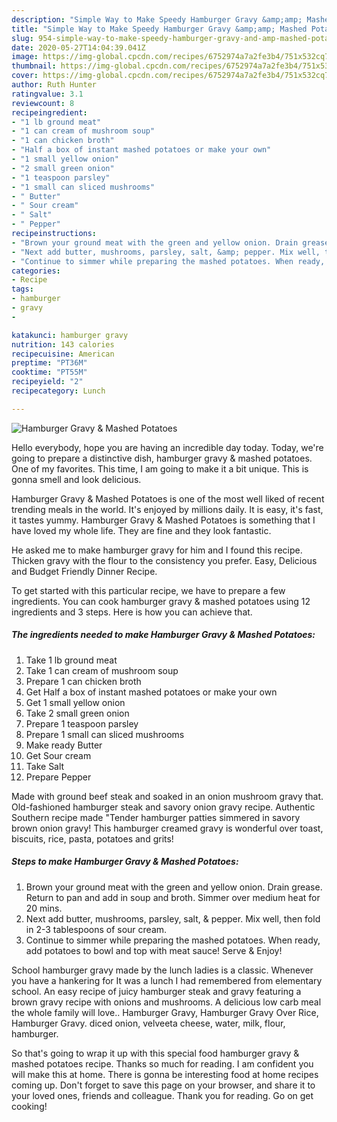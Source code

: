 ```yaml
---
description: "Simple Way to Make Speedy Hamburger Gravy &amp;amp; Mashed Potatoes"
title: "Simple Way to Make Speedy Hamburger Gravy &amp;amp; Mashed Potatoes"
slug: 954-simple-way-to-make-speedy-hamburger-gravy-and-amp-mashed-potatoes
date: 2020-05-27T14:04:39.041Z
image: https://img-global.cpcdn.com/recipes/6752974a7a2fe3b4/751x532cq70/hamburger-gravy-mashed-potatoes-recipe-main-photo.jpg
thumbnail: https://img-global.cpcdn.com/recipes/6752974a7a2fe3b4/751x532cq70/hamburger-gravy-mashed-potatoes-recipe-main-photo.jpg
cover: https://img-global.cpcdn.com/recipes/6752974a7a2fe3b4/751x532cq70/hamburger-gravy-mashed-potatoes-recipe-main-photo.jpg
author: Ruth Hunter
ratingvalue: 3.1
reviewcount: 8
recipeingredient:
- "1 lb ground meat"
- "1 can cream of mushroom soup"
- "1 can chicken broth"
- "Half a box of instant mashed potatoes or make your own"
- "1 small yellow onion"
- "2 small green onion"
- "1 teaspoon parsley"
- "1 small can sliced mushrooms"
- " Butter"
- " Sour cream"
- " Salt"
- " Pepper"
recipeinstructions:
- "Brown your ground meat with the green and yellow onion. Drain grease. Return to pan and add in soup and broth. Simmer over medium heat for 20 mins."
- "Next add butter, mushrooms, parsley, salt, &amp; pepper. Mix well, then fold in 2-3 tablespoons of sour cream."
- "Continue to simmer while preparing the mashed potatoes. When ready, add potatoes to bowl and top with meat sauce! Serve &amp; Enjoy!"
categories:
- Recipe
tags:
- hamburger
- gravy
- 

katakunci: hamburger gravy  
nutrition: 143 calories
recipecuisine: American
preptime: "PT36M"
cooktime: "PT55M"
recipeyield: "2"
recipecategory: Lunch

---
```



![Hamburger Gravy &amp; Mashed Potatoes](https://img-global.cpcdn.com/recipes/6752974a7a2fe3b4/751x532cq70/hamburger-gravy-mashed-potatoes-recipe-main-photo.jpg)

Hello everybody, hope you are having an incredible day today. Today, we're going to prepare a distinctive dish, hamburger gravy &amp; mashed potatoes. One of my favorites. This time, I am going to make it a bit unique. This is gonna smell and look delicious.

Hamburger Gravy &amp; Mashed Potatoes is one of the most well liked of recent trending meals in the world. It's enjoyed by millions daily. It is easy, it's fast, it tastes yummy. Hamburger Gravy &amp; Mashed Potatoes is something that I have loved my whole life. They are fine and they look fantastic.

He asked me to make hamburger gravy for him and I found this recipe. Thicken gravy with the flour to the consistency you prefer. Easy, Delicious and Budget Friendly Dinner Recipe.


To get started with this particular recipe, we have to prepare a few ingredients. You can cook hamburger gravy &amp; mashed potatoes using 12 ingredients and 3 steps. Here is how you can achieve that.

<!--inarticleads1-->

##### The ingredients needed to make Hamburger Gravy &amp; Mashed Potatoes:

1. Take 1 lb ground meat
1. Take 1 can cream of mushroom soup
1. Prepare 1 can chicken broth
1. Get Half a box of instant mashed potatoes or make your own
1. Get 1 small yellow onion
1. Take 2 small green onion
1. Prepare 1 teaspoon parsley
1. Prepare 1 small can sliced mushrooms
1. Make ready  Butter
1. Get  Sour cream
1. Take  Salt
1. Prepare  Pepper


Made with ground beef steak and soaked in an onion mushroom gravy that. Old-fashioned hamburger steak and savory onion gravy recipe. Authentic Southern recipe made &#34;Tender hamburger patties simmered in savory brown onion gravy! This hamburger creamed gravy is wonderful over toast, biscuits, rice, pasta, potatoes and grits! 

<!--inarticleads2-->

##### Steps to make Hamburger Gravy &amp; Mashed Potatoes:

1. Brown your ground meat with the green and yellow onion. Drain grease. Return to pan and add in soup and broth. Simmer over medium heat for 20 mins.
1. Next add butter, mushrooms, parsley, salt, &amp; pepper. Mix well, then fold in 2-3 tablespoons of sour cream.
1. Continue to simmer while preparing the mashed potatoes. When ready, add potatoes to bowl and top with meat sauce! Serve &amp; Enjoy!


School hamburger gravy made by the lunch ladies is a classic. Whenever you have a hankering for It was a lunch I had remembered from elementary school. An easy recipe of juicy hamburger steak and gravy featuring a brown gravy recipe with onions and mushrooms. A delicious low carb meal the whole family will love.. Hamburger Gravy, Hamburger Gravy Over Rice, Hamburger Gravy. diced onion, velveeta cheese, water, milk, flour, hamburger. 

So that's going to wrap it up with this special food hamburger gravy &amp; mashed potatoes recipe. Thanks so much for reading. I am confident you will make this at home. There is gonna be interesting food at home recipes coming up. Don't forget to save this page on your browser, and share it to your loved ones, friends and colleague. Thank you for reading. Go on get cooking!
